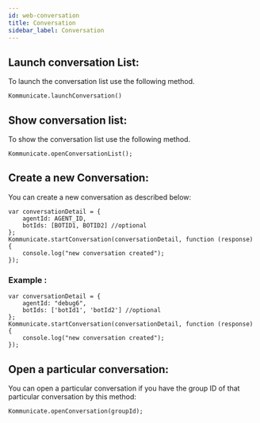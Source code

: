 ```yaml
---
id: web-conversation
title: Conversation
sidebar_label: Conversation
---
```


## Launch conversation List:
To launch the conversation list use the following method.
```
Kommunicate.launchConversation()
```
## Show conversation list:
To show the conversation list use the following method.

```
Kommunicate.openConversationList();
```

## Create a new Conversation:

You can create a new conversation as described below:
```
var conversationDetail = {
    agentId: AGENT_ID,
    botIds: [BOTID1, BOTID2] //optional
};
Kommunicate.startConversation(conversationDetail, function (response) {
    console.log("new conversation created");
});                    
```

### Example :
```
var conversationDetail = {
    agentId: "debug6",
    botIds: ['botId1', 'botId2'] //optional
};
Kommunicate.startConversation(conversationDetail, function (response) {
    console.log("new conversation created");
});
```
## Open a particular conversation:
You can open a particular conversation if you have the group ID of that particular conversation by this method:

```
Kommunicate.openConversation(groupId);
```

